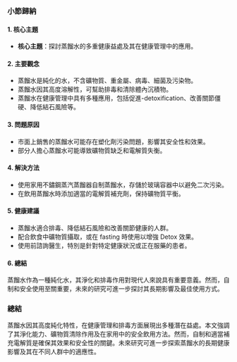 ### 小節歸納

#### 1. 核心主題
- **核心主題**：探討蒸餾水的多重健康益處及其在健康管理中的應用。

#### 2. 主要觀念
- 蒸餾水是純化的水，不含礦物質、重金屬、病毒、細菌及污染物。
- 蒸餾水因其高度溶解性，可幫助排毒和清除體內沉積物。
- 蒸餾水在健康管理中具有多種應用，包括促進-detoxification、改善關節僵硬、降低結石風險等。

#### 3. 問題原因
- 市面上銷售的蒸餾水可能存在塑化劑污染問題，影響其安全性和效果。
- 部分人擔心蒸餾水可能導致礦物質缺乏和電解質失衡。

#### 4. 解決方法
- 使用家用不鏽鋼蒸汽蒸餾器自制蒸餾水，存儲於玻璃容器中以避免二次污染。
- 在飲用蒸餾水時添加適當的電解質補充劑，保持礦物質平衡。

#### 5. 健康建議
- 蒸餾水適合排毒、降低結石風險和改善關節健康的人群。
- 配合飲食中礦物質攝取，或在 fasting 時使用以增強 Detox 效果。
- 使用前諮詢醫生，特別是針對特定健康狀況或正在服藥的患者。

#### 6. 總結
蒸餾水作為一種純化水，其淨化和排毒作用對現代人來說具有重要意義。然而，自制和安全使用至關重要，未來的研究可進一步探討其長期影響及最佳使用方式。

### 總結
蒸餾水因其高度純化特性，在健康管理和排毒方面展現出多種潛在益處。本文強調了其淨化能力、礦物質清除作用及在家用中的安全飲用方法。然而，自制和適當補充電解質是確保其效果和安全性的關鍵。未來研究可進一步探索蒸餾水的長期健康影響及其在不同人群中的適應性。